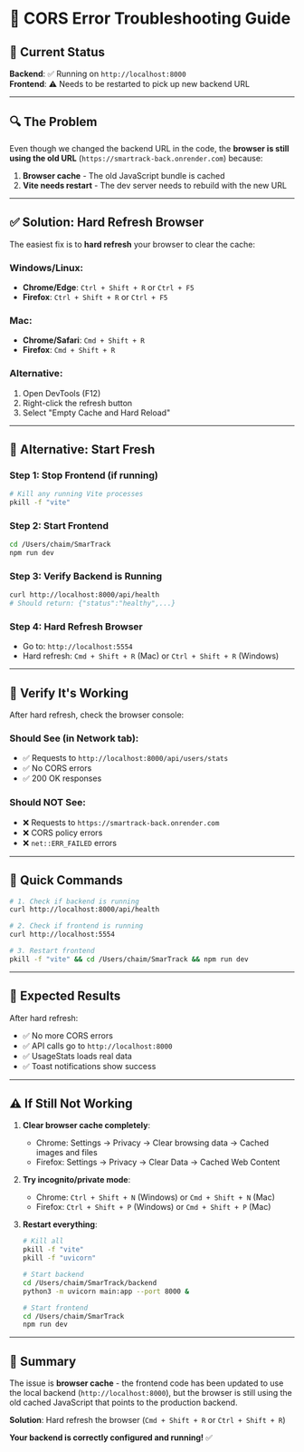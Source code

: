 # 🔧 CORS Error Troubleshooting Guide

## 🎯 **Current Status**

**Backend**: ✅ Running on `http://localhost:8000`  
**Frontend**: ⚠️ Needs to be restarted to pick up new backend URL

---

## 🔍 **The Problem**

Even though we changed the backend URL in the code, the **browser is still using the old URL** (`https://smartrack-back.onrender.com`) because:

1. **Browser cache** - The old JavaScript bundle is cached
2. **Vite needs restart** - The dev server needs to rebuild with the new URL

---

## ✅ **Solution: Hard Refresh Browser**

The easiest fix is to **hard refresh** your browser to clear the cache:

### **Windows/Linux**:
- **Chrome/Edge**: `Ctrl + Shift + R` or `Ctrl + F5`
- **Firefox**: `Ctrl + Shift + R` or `Ctrl + F5`

### **Mac**:
- **Chrome/Safari**: `Cmd + Shift + R`
- **Firefox**: `Cmd + Shift + R`

### **Alternative**:
1. Open DevTools (F12)
2. Right-click the refresh button
3. Select "Empty Cache and Hard Reload"

---

## 🔄 **Alternative: Start Fresh**

### **Step 1: Stop Frontend** (if running)
```bash
# Kill any running Vite processes
pkill -f "vite"
```

### **Step 2: Start Frontend**
```bash
cd /Users/chaim/SmarTrack
npm run dev
```

### **Step 3: Verify Backend is Running**
```bash
curl http://localhost:8000/api/health
# Should return: {"status":"healthy",...}
```

### **Step 4: Hard Refresh Browser**
- Go to: `http://localhost:5554`
- Hard refresh: `Cmd + Shift + R` (Mac) or `Ctrl + Shift + R` (Windows)

---

## 🧪 **Verify It's Working**

After hard refresh, check the browser console:

### **Should See** (in Network tab):
- ✅ Requests to `http://localhost:8000/api/users/stats`
- ✅ No CORS errors
- ✅ 200 OK responses

### **Should NOT See**:
- ❌ Requests to `https://smartrack-back.onrender.com`
- ❌ CORS policy errors
- ❌ `net::ERR_FAILED` errors

---

## 📝 **Quick Commands**

```bash
# 1. Check if backend is running
curl http://localhost:8000/api/health

# 2. Check if frontend is running
curl http://localhost:5554

# 3. Restart frontend
pkill -f "vite" && cd /Users/chaim/SmarTrack && npm run dev
```

---

## 🎯 **Expected Results**

After hard refresh:
- ✅ No more CORS errors
- ✅ API calls go to `http://localhost:8000`
- ✅ UsageStats loads real data
- ✅ Toast notifications show success

---

## ⚠️ **If Still Not Working**

1. **Clear browser cache completely**:
   - Chrome: Settings → Privacy → Clear browsing data → Cached images and files
   - Firefox: Settings → Privacy → Clear Data → Cached Web Content

2. **Try incognito/private mode**:
   - Chrome: `Ctrl + Shift + N` (Windows) or `Cmd + Shift + N` (Mac)
   - Firefox: `Ctrl + Shift + P` (Windows) or `Cmd + Shift + P` (Mac)

3. **Restart everything**:
   ```bash
   # Kill all
   pkill -f "vite"
   pkill -f "uvicorn"
   
   # Start backend
   cd /Users/chaim/SmarTrack/backend
   python3 -m uvicorn main:app --port 8000 &
   
   # Start frontend
   cd /Users/chaim/SmarTrack
   npm run dev
   ```

---

## 🎉 **Summary**

The issue is **browser cache** - the frontend code has been updated to use the local backend (`http://localhost:8000`), but the browser is still using the old cached JavaScript that points to the production backend.

**Solution**: Hard refresh the browser (`Cmd + Shift + R` or `Ctrl + Shift + R`)

**Your backend is correctly configured and running!** ✅
